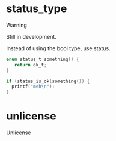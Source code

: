 # status_type

> [!WARNING]
> Still in development.

Instead of using the bool type, use status.

```c
enum status_t something() {
   return ok_t;
}

if (status_is_ok(something()) {
  printf("meh\n");
}
```

# unlicense

Unlicense
